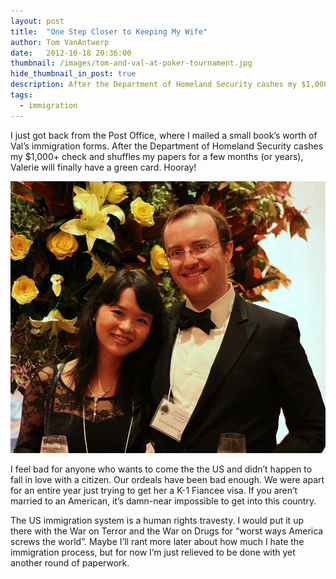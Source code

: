 ```yaml
---
layout: post
title:  "One Step Closer to Keeping My Wife"
author: Tom VanAntwerp
date:   2012-10-18 20:36:00
thumbnail: /images/tom-and-val-at-poker-tournament.jpg
hide_thumbnail_in_post: true
description: After the Department of Homeland Security cashes my $1,000+ check and shuffles my papers for a few months (or years), Valerie will finally have a green card.
tags:
  - immigration
---
```


I just got back from the Post Office, where I mailed a small book’s worth of Val’s immigration forms. After the Department of Homeland Security cashes my $1,000+ check and shuffles my papers for a few months (or years), Valerie will finally have a green card. Hooray!

![Tom and Val at a charity poker tournament.](/images/tom-and-val-at-poker-tournament.jpg)

I feel bad for anyone who wants to come the the US and didn’t happen to fall in love with a citizen. Our ordeals have been bad enough. We were apart for an entire year just trying to get her a K-1 Fiancee visa. If you aren’t married to an American, it’s damn-near impossible to get into this country.

The US immigration system is a human rights travesty. I would put it up there with the War on Terror and the War on Drugs for “worst ways America screws the world”. Maybe I’ll rant more later about how much I hate the immigration process, but for now I’m just relieved to be done with yet another round of paperwork.
